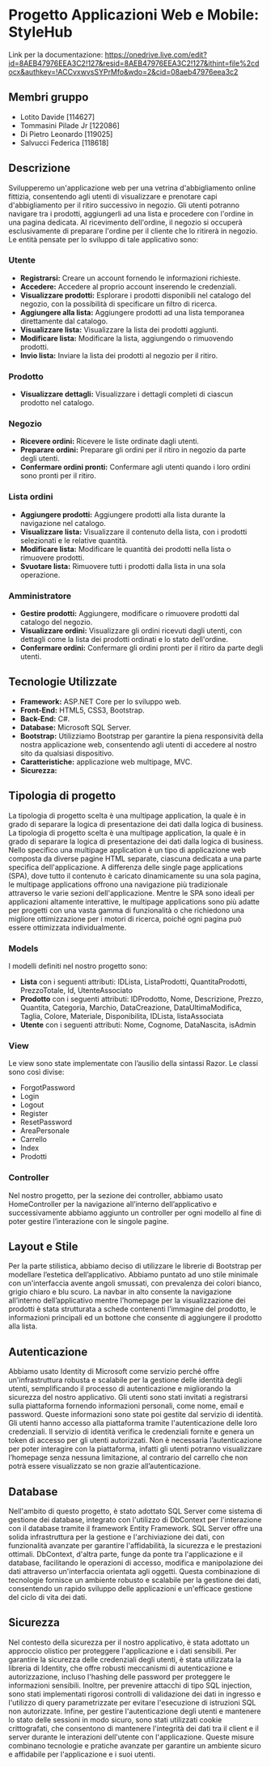 # Progetto Applicazioni Web e Mobile: StyleHub
Link per la documentazione: https://onedrive.live.com/edit?id=8AEB47976EEA3C2!127&resid=8AEB47976EEA3C2!127&ithint=file%2cdocx&authkey=!ACCvxwvsSYPrMfo&wdo=2&cid=08aeb47976eea3c2
## Membri gruppo
- Lotito Davide [114627]
- Tommasini Pilade Jr [122086]
- Di Pietro Leonardo [119025]
- Salvucci Federica [118618]

## Descrizione
Svilupperemo un'applicazione web per una vetrina d'abbigliamento online fittizia, consentendo agli utenti di visualizzare e prenotare capi d'abbigliamento per il ritiro successivo in negozio. Gli utenti potranno navigare tra i prodotti, aggiungerli ad una lista e procedere con l'ordine in una pagina dedicata. Al ricevimento dell'ordine, il negozio si occuperà esclusivamente di preparare l'ordine per il cliente che lo ritirerà in negozio. Le entità pensate per lo sviluppo di tale applicativo sono:

### Utente
- **Registrarsi:** Creare un account fornendo le informazioni richieste.
- **Accedere:** Accedere al proprio account inserendo le credenziali.
- **Visualizzare prodotti:** Esplorare i prodotti disponibili nel catalogo del negozio, con la possibilità di specificare un filtro di ricerca.
- **Aggiungere alla lista:** Aggiungere prodotti ad una lista temporanea direttamente dal catalogo.
- **Visualizzare lista:** Visualizzare la lista dei prodotti aggiunti.
- **Modificare lista:** Modificare la lista, aggiungendo o rimuovendo prodotti.
- **Invio lista:** Inviare la lista dei prodotti al negozio per il ritiro.

### Prodotto
- **Visualizzare dettagli:** Visualizzare i dettagli completi di ciascun prodotto nel catalogo.

### Negozio
- **Ricevere ordini:** Ricevere le liste ordinate dagli utenti.
- **Preparare ordini:** Preparare gli ordini per il ritiro in negozio da parte degli utenti.
- **Confermare ordini pronti:** Confermare agli utenti quando i loro ordini sono pronti per il ritiro.

### Lista ordini
- **Aggiungere prodotti:** Aggiungere prodotti alla lista durante la navigazione nel catalogo.
- **Visualizzare lista:** Visualizzare il contenuto della lista, con i prodotti selezionati e le relative quantità.
- **Modificare lista:** Modificare le quantità dei prodotti nella lista o rimuovere prodotti.
- **Svuotare lista:** Rimuovere tutti i prodotti dalla lista in una sola operazione.

### Amministratore
- **Gestire prodotti:** Aggiungere, modificare o rimuovere prodotti dal catalogo del negozio.
- **Visualizzare ordini:** Visualizzare gli ordini ricevuti dagli utenti, con dettagli come la lista dei prodotti ordinati e lo stato dell'ordine.
- **Confermare ordini:** Confermare gli ordini pronti per il ritiro da parte degli utenti.

## Tecnologie Utilizzate
- **Framework:** ASP.NET Core per lo sviluppo web.
- **Front-End:** HTML5, CSS3, Bootstrap.
- **Back-End:** C#.
- **Database:** Microsoft SQL Server.
- **Bootstrap:** Utilizziamo Bootstrap per garantire la piena responsività della nostra applicazione web, consentendo agli utenti di accedere al nostro sito da qualsiasi dispositivo.
- **Caratteristiche:** applicazione web multipage, MVC.
- **Sicurezza:**

## Tipologia di progetto
La tipologia di progetto scelta è una multipage application, la quale è in grado di separare la logica di presentazione dei dati dalla logica di business.
La tipologia di progetto scelta è una multipage application, la quale è in grado di separare la logica di presentazione dei dati dalla logica di business.
Nello specifico una multipage application è un tipo di applicazione web composta da diverse pagine HTML separate, ciascuna dedicata a una parte specifica dell'applicazione.
A differenza delle single page applications (SPA), dove tutto il contenuto è caricato dinamicamente su una sola pagina, le multipage applications offrono una navigazione più tradizionale attraverso le varie sezioni dell'applicazione.
Mentre le SPA sono ideali per applicazioni altamente interattive, le multipage applications sono più adatte per progetti con una vasta gamma di funzionalità o che richiedono una migliore ottimizzazione per i motori di ricerca, poiché ogni pagina può essere ottimizzata individualmente.

### Models
I modelli definiti nel nostro progetto sono:
- **Lista** con i seguenti attributi: IDLista, ListaProdotti, QuantitaProdotti, PrezzoTotale, Id, UtenteAssociato
- **Prodotto** con i seguenti attributi: IDProdotto, Nome, Descrizione, Prezzo, Quantita, Categoria, Marchio, DataCreazione, DataUltimaModifica, Taglia, Colore, Materiale, Disponibilita, IDLista, listaAssociata
- **Utente** con i seguenti attributi: Nome, Cognome, DataNascita, isAdmin

### View
Le view sono state implementate con l’ausilio della sintassi Razor. Le classi sono così divise:
- ForgotPassword
- Login
- Logout
- Register
- ResetPassword
- AreaPersonale
- Carrello
- Index
- Prodotti

### Controller
Nel nostro progetto, per la sezione dei controller, abbiamo usato HomeController per la navigazione all’interno dell’applicativo e successivamente abbiamo aggiunto un controller per ogni modello al fine di poter gestire l’interazione con le singole pagine.

## Layout e Stile
Per la parte stilistica, abbiamo deciso di utilizzare le librerie di Bootstrap per modellare l’estetica dell’applicativo. Abbiamo puntato ad uno stile minimale con un'interfaccia avente angoli smussati, con prevalenza dei colori bianco, grigio chiaro e blu scuro. La navbar in alto consente la navigazione all’interno dell’applicativo mentre l’homepage per la visualizzazione dei prodotti è stata strutturata a schede contenenti l’immagine del prodotto, le informazioni principali ed un bottone che consente di aggiungere il prodotto alla lista.

## Autenticazione
Abbiamo usato Identity di Microsoft come servizio perché offre un'infrastruttura robusta e scalabile per la gestione delle identità degli utenti, semplificando il processo di autenticazione e migliorando la sicurezza del nostro applicativo.
Gli utenti sono stati invitati a registrarsi sulla piattaforma fornendo informazioni personali, come nome, email e password. Queste informazioni sono state poi gestite dal servizio di identità.
Gli utenti hanno accesso alla piattaforma tramite l'autenticazione delle loro credenziali. Il servizio di identità verifica le credenziali fornite e genera un token di accesso per gli utenti autorizzati.
Non è necessaria l’autenticazione per poter interagire con la piattaforma, infatti gli utenti potranno visualizzare l’homepage senza nessuna limitazione, al contrario del carrello che non potrà essere visualizzato se non grazie all’autenticazione.

## Database
Nell'ambito di questo progetto, è stato adottato SQL Server come sistema di gestione dei database, integrato con l'utilizzo di DbContext per l'interazione con il database tramite il framework Entity Framework.
SQL Server offre una solida infrastruttura per la gestione e l'archiviazione dei dati, con funzionalità avanzate per garantire l'affidabilità, la sicurezza e le prestazioni ottimali. DbContext, d'altra parte, funge da ponte tra l'applicazione e il database, facilitando le operazioni di accesso, modifica e manipolazione dei dati attraverso un'interfaccia orientata agli oggetti.
Questa combinazione di tecnologie fornisce un ambiente robusto e scalabile per la gestione dei dati, consentendo un rapido sviluppo delle applicazioni e un'efficace gestione del ciclo di vita dei dati.

## Sicurezza
Nel contesto della sicurezza per il nostro applicativo, è stata adottato un approccio olistico per proteggere l'applicazione e i dati sensibili. Per garantire la sicurezza delle credenziali degli utenti, è stata utilizzata la libreria di Identity, che offre robusti meccanismi di autenticazione e autorizzazione, incluso l'hashing delle password per proteggere le informazioni sensibili.
Inoltre, per prevenire attacchi di tipo SQL injection, sono stati implementati rigorosi controlli di validazione dei dati in ingresso e l'utilizzo di query parametrizzate per evitare l'esecuzione di istruzioni SQL non autorizzate.
Infine, per gestire l'autenticazione degli utenti e mantenere lo stato delle sessioni in modo sicuro, sono stati utilizzati cookie crittografati, che consentono di mantenere l'integrità dei dati tra il client e il server durante le interazioni dell'utente con l'applicazione. Queste misure combinano tecnologie e pratiche avanzate per garantire un ambiente sicuro e affidabile per l'applicazione e i suoi utenti.
